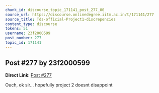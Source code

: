 ```yaml
---
chunk_id: discourse_topic_171141_post_277_00
source_url: https://discourse.onlinedegree.iitm.ac.in/t/171141/277
source_title: Tds-official-Project1-discrepencies
content_type: discourse
tokens: 51
username: 23f2000599
post_number: 277
topic_id: 171141
---
```


## Post #277 by 23f2000599

**Direct Link**: [Post #277](https://discourse.onlinedegree.iitm.ac.in/t/171141/277)

Ouch, ok sir… hopefully project 2 doesnt disappoint
